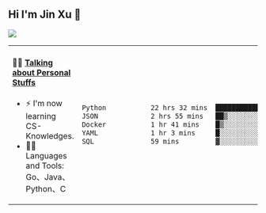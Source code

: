 
## Hi I'm Jin Xu 👋
![](https://komarev.com/ghpvc/?username=jiayouxujin&color=brightgreen&label=PROFILE+VIEWS)



<table align="center">
<tr>
<td valign="top" width="60%">

#### 🏋️‍♀️ <a href="https://github.com/jiayouxujin" target="_blank">Talking about Personal Stuffs</a>
<!-- recent_releases starts -->

- ⚡  I'm now learning CS-Knowledges.  
- 🏊‍♂️ Languages and Tools: Go、Java、Python、C
<!-- recent_releases ends -->
</td>
<td>
 
<!--START_SECTION:waka-->

```txt
Python           22 hrs 32 mins  ██████████████████▒░░░░░░   73.60 %
JSON             2 hrs 55 mins   ██▒░░░░░░░░░░░░░░░░░░░░░░   09.52 %
Docker           1 hr 41 mins    █▒░░░░░░░░░░░░░░░░░░░░░░░   05.51 %
YAML             1 hr 3 mins     █░░░░░░░░░░░░░░░░░░░░░░░░   03.46 %
SQL              59 mins         ▓░░░░░░░░░░░░░░░░░░░░░░░░   03.24 %
```

<!--END_SECTION:waka-->
 
</td>
</tr>
</table>





